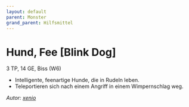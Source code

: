 ```yaml
---
layout: default
parent: Monster
grand_parent: Hilfsmittel
---
```


# Hund, Fee [Blink Dog]
3 TP, 14 GE, Biss (W6)
- Intelligente, feenartige Hunde, die in Rudeln leben.
- Teleportieren sich nach einem Angriff in einem Wimpernschlag weg.

*Autor: [xenio](https://xenioinabottle.blogspot.com)*
